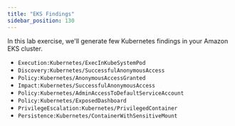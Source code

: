 ```yaml
---
title: "EKS Findings"
sidebar_position: 130
---
```


In this lab exercise, we'll generate few Kubernetes findings in your Amazon EKS cluster.  

- `Execution:Kubernetes/ExecInKubeSystemPod`
- `Discovery:Kubernetes/SuccessfulAnonymousAccess`
- `Policy:Kubernetes/AnonymousAccessGranted`
- `Impact:Kubernetes/SuccessfulAnonymousAccess` 
- `Policy:Kubernetes/AdminAccessToDefaultServiceAccount`
- `Policy:Kubernetes/ExposedDashboard`
- `PrivilegeEscalation:Kubernetes/PrivilegedContainer` 
- `Persistence:Kubernetes/ContainerWithSensitiveMount`